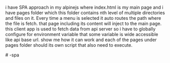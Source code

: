 i have SPA approach in my alpinejs where index.html is my main page and i have pages folder which this folder contains nth level of multiple directories and files on it. Every time a menu is selected it auto routes the path where the file is fetch. that page including its content will inject to the main page. this client app is used to fetch data from api server so i have to globally configure for environment variable that some variable is wide accessible like api base url. show me how it can work and each of the pages under pages folder should its own script that also need to execute.

#   - s p a  
 